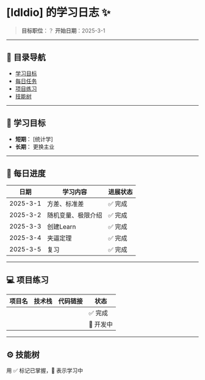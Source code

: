 # [ldldio] 的学习日志 ✨

> **目标职位**：？
> **开始日期**：2025-3-1  

---

## 📌 目录导航
- [学习目标](获取快乐)
- [每日任务](至少完成一个番茄时钟)
- [项目练习](无)
- [技能树](无)

---

## 🎯 学习目标
- **短期**： [统计学]
- **长期**： 更换主业

---

## 📅 每日进度

| 日期     | 学习内容              | 进展状态 |
|----------|-----------------------|----------|
| 2025-3-1 | 方差、标准差           |✅ 完成   |
| 2025-3-2 | 随机变量、极限介绍      |✅ 完成   |
| 2025-3-3 | 创建Learn              |✅ 完成   |
| 2025-3-4 | 夹逼定理                |✅ 完成   |
| 2025-3-5 | 复习                    |✅ 完成   |


---

## 💻 项目练习

| 项目名          | 技术栈       | 代码链接                      | 状态   |
|-----------------|--------------|-------------------------------|--------|
|                 |              |                               | ✅ 完成 |
|                 |              |                               | 🌱 开发中 |

---

## ⚙️ 技能树
用 ✅ 标记已掌握，🌱 表示学习中

